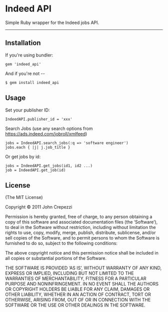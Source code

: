# Indeed API

Simple Ruby wrapper for the Indeed jobs API.

---

## Installation

If you're using bundler:

    gem 'indeed_api'

And if you're not -- 

    $ gem install indeed_api

## Usage

Set your publisher ID:

    IndeedAPI.publisher_id = 'xxx'

Search Jobs (use any search options from https://ads.indeed.com/jobroll/xmlfeed)

    jobs = IndeedAPI.search_jobs(:q => 'software engineer')
    jobs.each { |j| j.job_title }

Or get jobs by id:

    jobs = IndeedAPI.get_jobs(id1, id2 ...)
    job = IndeedAPI.get_job(id)

## License

(The MIT License)

Copyright © 2011 John Crepezzi

Permission is hereby granted, free of charge, to any person obtaining a copy of this software and associated documentation files (the ‘Software’), to deal in the Software without restriction, including without limitation the rights to use, copy, modify, merge, publish, distribute, sublicense, and/or sell copies of the Software, and to permit persons to whom the Software is furnished to do so, subject to the following conditions:

The above copyright notice and this permission notice shall be included in all copies or substantial portions of the Software.

THE SOFTWARE IS PROVIDED ‘AS IS’, WITHOUT WARRANTY OF ANY KIND, EXPRESS OR IMPLIED, INCLUDING BUT NOT LIMITED TO THE WARRANTIES OF MERCHANTABILITY, FITNESS FOR A PARTICULAR PURPOSE AND NONINFRINGEMENT. IN NO EVENT SHALL THE AUTHORS OR COPYRIGHT HOLDERS BE LIABLE FOR ANY CLAIM, DAMAGES OR OTHER LIABILITY, WHETHER IN AN ACTION OF CONTRACT, TORT OR OTHERWISE, ARISING FROM, OUT OF OR IN CONNECTION WITH THE SOFTWARE OR THE USE OR OTHER DEALINGS IN THE SOFTWARE.
